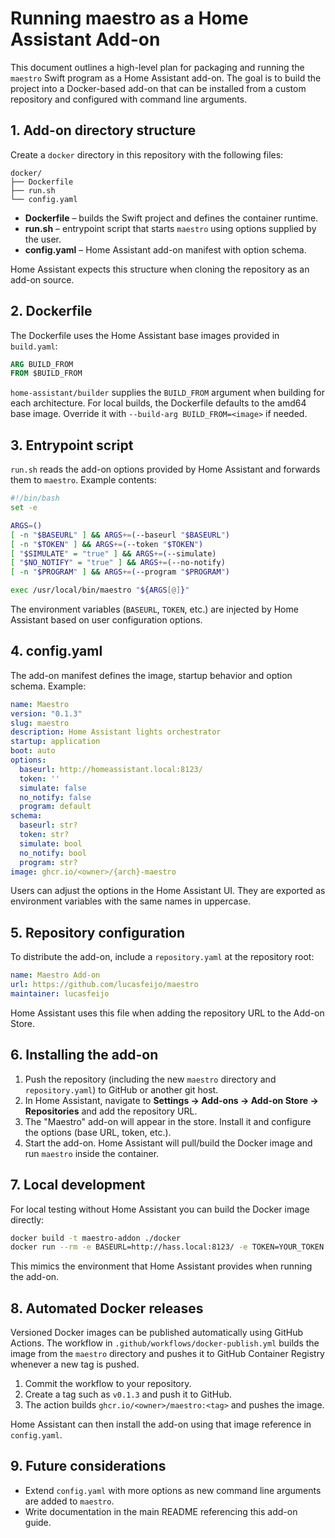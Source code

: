 # Running maestro as a Home Assistant Add-on

This document outlines a high-level plan for packaging and running the `maestro` Swift program as a Home Assistant add-on. The goal is to build the project into a Docker-based add-on that can be installed from a custom repository and configured with command line arguments.

## 1. Add-on directory structure

Create a `docker` directory in this repository with the following files:

```
docker/
├── Dockerfile
├── run.sh
└── config.yaml
```

- **Dockerfile** – builds the Swift project and defines the container runtime.
- **run.sh** – entrypoint script that starts `maestro` using options supplied by the user.
- **config.yaml** – Home Assistant add-on manifest with option schema.

Home Assistant expects this structure when cloning the repository as an add-on source.

## 2. Dockerfile

The Dockerfile uses the Home Assistant base images provided in `build.yaml`:

```Dockerfile
ARG BUILD_FROM
FROM $BUILD_FROM
```

`home-assistant/builder` supplies the `BUILD_FROM` argument when building for each architecture.
For local builds, the Dockerfile defaults to the amd64 base image. Override it
with `--build-arg BUILD_FROM=<image>` if needed.

## 3. Entrypoint script

`run.sh` reads the add-on options provided by Home Assistant and forwards them to `maestro`. Example contents:

```bash
#!/bin/bash
set -e

ARGS=()
[ -n "$BASEURL" ] && ARGS+=(--baseurl "$BASEURL")
[ -n "$TOKEN" ] && ARGS+=(--token "$TOKEN")
[ "$SIMULATE" = "true" ] && ARGS+=(--simulate)
[ "$NO_NOTIFY" = "true" ] && ARGS+=(--no-notify)
[ -n "$PROGRAM" ] && ARGS+=(--program "$PROGRAM")

exec /usr/local/bin/maestro "${ARGS[@]}"
```

The environment variables (`BASEURL`, `TOKEN`, etc.) are injected by Home Assistant based on user configuration options.

## 4. config.yaml

The add-on manifest defines the image, startup behavior and option schema. Example:

```yaml
name: Maestro
version: "0.1.3"
slug: maestro
description: Home Assistant lights orchestrator
startup: application
boot: auto
options:
  baseurl: http://homeassistant.local:8123/
  token: ''
  simulate: false
  no_notify: false
  program: default
schema:
  baseurl: str?
  token: str?
  simulate: bool
  no_notify: bool
  program: str?
image: ghcr.io/<owner>/{arch}-maestro
```

Users can adjust the options in the Home Assistant UI. They are exported as environment variables with the same names in uppercase.

## 5. Repository configuration

To distribute the add-on, include a `repository.yaml` at the repository root:

```yaml
name: Maestro Add-on
url: https://github.com/lucasfeijo/maestro
maintainer: lucasfeijo
```

Home Assistant uses this file when adding the repository URL to the Add-on Store.

## 6. Installing the add-on

1. Push the repository (including the new `maestro` directory and `repository.yaml`) to GitHub or another git host.
2. In Home Assistant, navigate to **Settings → Add-ons → Add-on Store → Repositories** and add the repository URL.
3. The "Maestro" add-on will appear in the store. Install it and configure the options (base URL, token, etc.).
4. Start the add-on. Home Assistant will pull/build the Docker image and run `maestro` inside the container.

## 7. Local development

For local testing without Home Assistant you can build the Docker image directly:

```bash
docker build -t maestro-addon ./docker
docker run --rm -e BASEURL=http://hass.local:8123/ -e TOKEN=YOUR_TOKEN maestro-addon
```

This mimics the environment that Home Assistant provides when running the add-on.

## 8. Automated Docker releases

Versioned Docker images can be published automatically using GitHub Actions.
The workflow in `.github/workflows/docker-publish.yml` builds the image from
the `maestro` directory and pushes it to GitHub Container Registry whenever a
new tag is pushed.

1. Commit the workflow to your repository.
2. Create a tag such as `v0.1.3` and push it to GitHub.
3. The action builds `ghcr.io/<owner>/maestro:<tag>` and pushes the image.

Home Assistant can then install the add-on using that image reference in
`config.yaml`.

## 9. Future considerations

- Extend `config.yaml` with more options as new command line arguments are added to `maestro`.
- Write documentation in the main README referencing this add-on guide.

